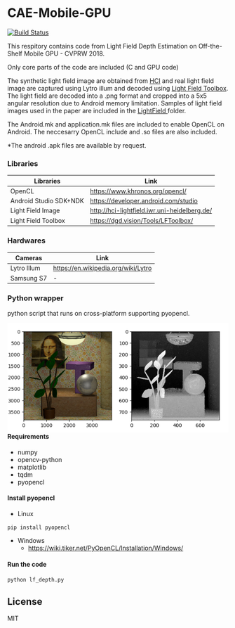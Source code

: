 # CAE-Mobile-GPU

[![Build Status](https://travis-ci.org/joemccann/dillinger.svg?branch=master)](https://travis-ci.org/joemccann/dillinger)

This respitory contains code from Light Field Depth Estimation on Off-the-Shelf Mobile GPU - CVPRW 2018.

Only core parts of the code are included (C and GPU code)

The synthetic light field image are obtained from [HCI](http://hci-lightfield.iwr.uni-heidelberg.de/) and real light field image are captured using Lytro illum and decoded using [Light Field Toolbox](http://hci-lightfield.iwr.uni-heidelberg.de/). The light field are decoded into a .png format and cropped into a 5x5 angular resolution due to Android memory limitation. Samples of light field images used in the paper are included in the [LightField ](https://github.com/andreivan/CAE-Mobile-GPU/tree/master/LightField) folder.

The Android.mk and application.mk files are included to enable OpenCL on Android. The neccesarry OpenCL include and .so files are also included.

*The android .apk files are available by request.

### Libraries

| Libraries | Link |
| ------ | ------ |
| OpenCL | https://www.khronos.org/opencl/ |
| Android Studio SDK+NDK | https://developer.android.com/studio |
| Light Field Image | http://hci-lightfield.iwr.uni-heidelberg.de/ |
| Light Field Toolbox | https://dgd.vision/Tools/LFToolbox/ |

### Hardwares

| Cameras | Link |
| ------ | ------ |
| Lytro Illum | https://en.wikipedia.org/wiki/Lytro |
| Samsung S7 | - |



### Python wrapper 

python script that runs on cross-platform supporting pyopencl.

<img src="./python/samples/Mona_crop_result.png" align="left" alt="Mona_crop_result"/>



#### Requirements

- numpy
- opencv-python
- matplotlib
- tqdm
- pyopencl



#### Install pyopencl

- Linux

```
pip install pyopencl
```

- Windows
  - https://wiki.tiker.net/PyOpenCL/Installation/Windows/



#### Run the code

```
python lf_depth.py
```





License
----

MIT

[//]: # "These are reference links used in the body of this note and get stripped out when the markdown processor does its job. There is no need to format nicely because it shouldn't be seen. Thanks SO - http://stackoverflow.com/questions/4823468/store-comments-in-markdown-syntax"


[dill]: <https://github.com/joemccann/dillinger>
[git-repo-url]: <https://github.com/joemccann/dillinger.git>
[john gruber]: <http://daringfireball.net>
[df1]: <http://daringfireball.net/projects/markdown/>
[markdown-it]: <https://github.com/markdown-it/markdown-it>
[Ace Editor]: <http://ace.ajax.org>
[node.js]: <http://nodejs.org>
[Twitter Bootstrap]: <http://twitter.github.com/bootstrap/>
[jQuery]: <http://jquery.com>
[@tjholowaychuk]: <http://twitter.com/tjholowaychuk>
[express]: <http://expressjs.com>
[AngularJS]: <http://angularjs.org>
[Gulp]: <http://gulpjs.com>

[PlDb]: <https://github.com/joemccann/dillinger/tree/master/plugins/dropbox/README.md>
[PlGh]: <https://github.com/joemccann/dillinger/tree/master/plugins/github/README.md>
[PlGd]: <https://github.com/joemccann/dillinger/tree/master/plugins/googledrive/README.md>
[PlOd]: <https://github.com/joemccann/dillinger/tree/master/plugins/onedrive/README.md>
[PlMe]: <https://github.com/joemccann/dillinger/tree/master/plugins/medium/README.md>
[PlGa]: <https://github.com/RahulHP/dillinger/blob/master/plugins/googleanalytics/README.md>
